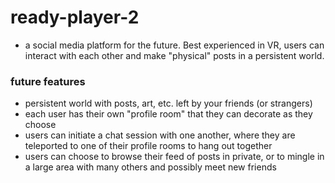 # ready-player-2

- a social media platform for the future. Best experienced in VR, users can interact with each other and make "physical" posts in a persistent world.

### future features
- persistent world with posts, art, etc. left by your friends (or strangers)
- each user has their own "profile room" that they can decorate as they choose
- users can initiate a chat session with one another, where they are teleported to one of their profile rooms to hang out together
- users can choose to browse their feed of posts in private, or to mingle in a large area with many others and possibly meet new friends
